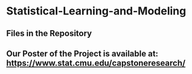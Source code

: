 # Statistical-Learning-and-Modeling
## Files in the Repository
### 
## Our Poster of the Project is available at: https://www.stat.cmu.edu/capstoneresearch/
